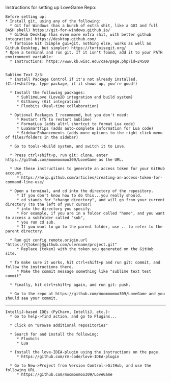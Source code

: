 Instructions for setting up LoveGame Repo:

	Before setting up:
	* Install git, using any of the following:
	  * Git for Windows (has a bunch of extra shit, like a GUI and full BASH shell) https://git-for-windows.github.io/
	  * GitHub Desktop (has even more extra shit, with better github integration) https://desktop.github.com/
	  * Tortoise Git (Simple gui+git, nothing else, works as well as GitHub Desktop, but simpler) https://tortoisegit.org/
	* Open a terminal and run git. If it isn't found, add it to your PATH environment variable:
	  * Instructions: https://www.kb.wisc.edu/cae/page.php?id=24500


	Sublime Text 2/3:
	  * Install Package Control if it's not already installed. (Ctrl+shift+p, type package, if it shows up, you're good!)
		
	  * Install the following packages:
	     * SublimeLove (Love2D integration and build system)
	     * GitSavvy (Git integration)
	     * Floobits (Real-time collaboration)
		
	  * Optional Packages I recommend, but you don't need: 
	     * Restart (f5 to restart Sublime)
	     * FormatLua (adds alt+l shortcut to format Lua code)
	     * LuaSmartTips (adds auto-complete information for Lua code)
	     * SidebarEnhancements (adds more options to the right click menu of files/folders in the sidebar)
		
	  * Go to tools->build system, and switch it to Love.

	  * Press ctrl+shift+p, run git: clone, enter https://github.com/moomoomoo309/LoveGame as the URL.
		
	  * Use these instructions to generate an access token for your GitHub account.
	     * https://help.github.com/articles/creating-an-access-token-for-command-line-use/
		
	  * Open a terminal, and cd into the directory of the repository.
	     * If you don't know how to do this...you really should.
	     * cd stands for "change directory", and will go from your current directory (to the left of your cursor)
	     * into the directory you specify.
	     * For example, if you are in a folder called "home", and you want to access a subfolder called "sub",
	     * you run cd sub.
	     * If you want to go to the parent folder, use .. to refer to the parent directory.
		
	  * Run git config remote.origin.url "https://{token}@github.com/username/project.git"
	     * Replace {token} with the token you generated on the GitHub site.
		
	  * To make sure it works, hit ctrl+shift+p and run git: commit, and follow the instructions there.
	     * Make the commit message something like "sublime text test commit"

	  * Finally, hit ctrl+shift+p again, and run git: push.

	  * Go to the repo at https://github.com/moomoomoo309/LoveGame and you should see your commit.
----------------------------------------------------------------------------------------------------------------------------
	IntelliJ-based IDEs (PyCharm, IntelliJ, etc.):
	  * Go to help->find action, and go to Plugins...

	  * Click on "Browse additional repositories"

	  * Search for and install the following:
	     * Floobits
	     * Lua

	  * Install the love-IDEA-plugin using the instructions on the page.
	     * https://github.com/rm-code/love-IDEA-plugin

	  * Go to New->Project from Version Control->GitHub, and use the following URL.
	     * https://github.com/moomoomoo309/LoveGame

		
